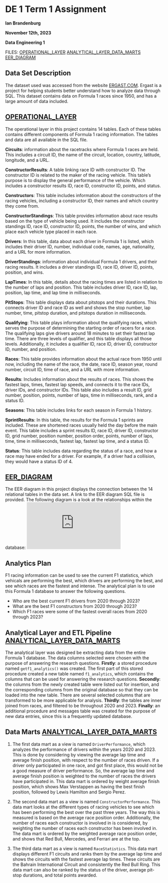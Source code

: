 # DE 1 Term 1 Assignment 

**Ian Brandenburg**

**November 12th, 2023**

**Data Engineering 1**

FILES:
[OPERATIONAL_LAYER](https://github.com/Iandrewburg/DE-1-Term-1-Assignment/blob/main/Operational_Layer.sql)
[ANALYTICAL_LAYER_DATA_MARTS](https://github.com/Iandrewburg/DE-1-Term-1-Assignment/blob/main/Analytical_Layer_Data_Marts.sql)
[EER_DIAGRAM](https://github.com/Iandrewburg/DE-1-Term-1-Assignment/blob/main/EER_Diagram.mwb)

## Data Set Description
The dataset used was accessed from the website [ERGAST.COM](http://ergast.com/mrd/development-tools/). Ergast is a project for helping students better understand how to analyze data through SQL. This dataset contains data on Formula 1 races since 1950, and has a large amount of data included. 

## [OPERATIONAL_LAYER](https://github.com/Iandrewburg/DE-1-Term-1-Assignment/blob/main/Operational_Layer.sql)
The operational layer in this project contains 14 tables. Each of these tables contains different components of Formula 1 racing information. The tables and data are all available in the SQL file. 


**Circuits**: information about the racetracks where Formula 1 races are held. This includes a circuit ID, the name of the circuit, location, country, latitude, longitude, and a URL. 

**ConstructorResults**: A table linking race ID with constructor ID. The constructor ID is related to the maker of the racing vehicle. This table’s purpose is to display the general performance of the vehicle. Which includes a constructor results ID, race ID, constructor ID, points, and status. 

**Constructors**: This table includes information about the constructors of the racing vehicles, including a constructor ID, their names and which country they come from. 

**ConstructorStandings**: This table provides information about race results based on the type of vehicle being used. It includes the constructor standings ID, race ID, constructor ID, points, the number of wins, and which place each vehicle type placed in each race. 

**Drivers**: In this table, data about each driver in Formula 1 is listed, which includes their driver ID, number, individual code, names, age, nationality, and a URL for more information.

**DriverStandings**: information about individual Formula 1 drivers, and their racing results. It includes a driver standings ID, race ID, driver ID, points, position, and wins. 

**LapTimes**: In this table, details about the racing times are listed in relation to the number of laps and position. This table includes driver ID, race ID, lap, position, lap time, and lap time in milliseconds. 

**PitStops**: This table displays data about pitstops and their durations. This connects driver ID and race ID as well and shows the stop number, lap number, time, pitstop duration, and pitstops duration in milliseconds.

**Qualifying**: This table plays information about the qualifying races, which serves the purpose of determining the starting order of racers for a race. The qualifying laps give drivers around 18 minutes to set their fastest lap time. There are three levels of qualifier, and this table displays all those levels. Additionally, it includes a qualifier ID, race ID, driver ID, constructor ID, number, and position. 

**Races**: This table provides information about the actual race from 1950 until now, including the name of the race, the date, race ID, season year, round number, circuit ID, time of race, and a URL with more information. 

**Results**: Includes information about the results of races. This shows the fastest laps, times, fastest lap speeds, and connects it to the race IDs, driver IDs, and constructor IDs. This table also includes a result ID, grid number, position, points, number of laps, time in milliseconds, rank, and a status ID. 

**Seasons**: This table includes links for each season in Formula 1 history. 

**SprintResults**: In this table, the results for the Formula 1 sprints are included. These are shortened races usually held the day before the main event. This table includes a sprint results ID, race ID, driver ID, constructor ID, grid number, position number, position order, points, number of laps, time, time in milliseconds, fastest lap, fastest lap time, and a status ID. 

**Status**: This table includes data regarding the status of a race, and how a race may have ended for a driver. For example, if a driver had a collision, they would have a status ID of 4.  

## [EER_DIAGRAM](https://github.com/Iandrewburg/DE-1-Term-1-Assignment/blob/main/EER_Diagram.mwb)
The EER diagram in this project displays the connection between the 14 relational tables in the data set. A link to the EER diagram SQL file is provided. The following diagram is a look at the relationships within the database: 
![EER_DIAGRAM](https://github.com/Iandrewburg/DE-1-Term-1-Assignment/blob/main/EER_PDF.pdf)

## Analytics Plan
F1 racing information can be used to see the current F1 statistics, which vehicals are performing the best, which drivers are performing the best, and see which races are the fastest and intense. The analytical plan is to use this Formula 1 database to answer the following questions.
-	Who are the best current F1 drivers from 2020 through 2023?
-	What are the best F1 constructors from 2020 through 2023? 
-	Which F1 races were some of the fastest overall races from 2020 through 2023?

## Analytical Layer and ETL Pipeline [ANALYTICAL_LAYER_DATA_MARTS](https://github.com/Iandrewburg/DE-1-Term-1-Assignment/blob/main/Analytical_Layer_Data_Marts.sql)
The analytical layer was designed be extracting data from the entire Formula 1 database. The data columns selected were chosen with the purpose of answering the research questions. 
**Firstly**: a stored procedure named `getf1_analytics()` was created. The first part of this stored procedure created a new table named `f1_analytics`, which contains the columns that can be used for answering the research questions. 
**Secondly**: the columns from the newly created table were listed out for insertion, and the corresponding columns from the original database so that they can be loaded into the new table. There are several selected columns that are transformed to be more applicable for analysis. 
**Thirdly**: the tables are inner joined from races, and filtered to be throughout 2020 and 2023. 
**Finally**: an additional procedure and messages table was created for the purpose of new data entries, since this is a frequently updated database. 

## Data Marts [ANALYTICAL_LAYER_DATA_MARTS](https://github.com/Iandrewburg/DE-1-Term-1-Assignment/blob/main/Analytical_Layer_Data_Marts.sql)
1. The first data mart as a view is named `DriverPerformance`, which analyzes the performance of drivers within the years 2020 and 2023. This is done by considering by viewing the average lap time and average finish position, with respect to the number of races driven. If a driver only participated in one race, and got first place, this would not be a good measure of driver performance. So, the average lap time and average finish position is weighted to the number of races the drivers have participated in. This data mart is ordered by weight average finish position, which shows Max Verstappen as having the best finish position, followed by Lewis Hamilton and Sergio Perez. 

2. The second data mart as a view is named `ConstructorPerformance`. This data mart looks at the different types of racing vehicles to see which has been performing the best over the past three years. The way this is measured is based on the average race position order. Additionally, the number of races each constructor is involved in is considered, by weighting the number of races each constructor has been involved in. The data mart is ordered by the weighted average race position order, and shows that Red Bull, Mercedes, and Ferrari are at the top. 

3. The third data mart as a view is named `RaceStatistics`. This data mart displays different F1 circuits and ranks them by the average lap time and shows the circuits with the fastest average lap times. These circuits are the Bahrain International Circuit and consistently the Red Bull Ring. This data mart can also be ranked by the status of the driver, average pit-stop durations, and total points awarded. 
